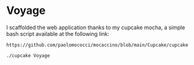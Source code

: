 # Voyage

I scaffolded the web application thanks to my cupcake mocha, a simple bash script available at the following link:

```text
https://github.com/paolomococci/mocaccino/blob/main/Cupcake/cupcake
```

```shell
./cupcake Voyage
```
